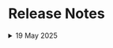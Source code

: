 # Release Notes

<details>
  <summary>19 May 2025</summary>

## Infrastructure Changes

NA


## Content Changes

- **Change**:
    1. Updated lab guide to reflect latest UI changes for Storage accounts, PowerBI.

## Screenshot Updates

- **Change**: 

    1. Screenshots have been updated as per new UI changes and updated instructions
    2. Getting started page has been updated as per the new UI changes in the CloudLabs

## Testing Notes

- **Testing Date**: 2025-05-19
